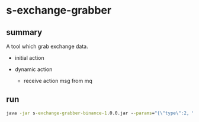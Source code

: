 # s-exchange-grabber

## summary

A tool which grab exchange data.

- initial action

- dynamic action
  - receive action msg from mq

## run

```cmd
java -jar s-exchange-grabber-binance-1.0.0.jar --params="{\"type\":2, \"actions\":[{\"name\":\"OrderBook\", \"symbols\":[\"ZECUSDT\",\"OMGUSDT\"]}]}" --threadPoolSize=8
```
